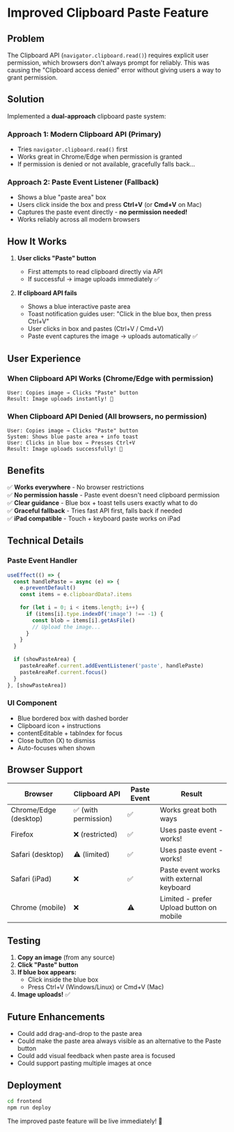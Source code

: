 # Improved Clipboard Paste Feature

## Problem
The Clipboard API (`navigator.clipboard.read()`) requires explicit user permission, which browsers don't always prompt for reliably. This was causing the "Clipboard access denied" error without giving users a way to grant permission.

## Solution
Implemented a **dual-approach** clipboard paste system:

### Approach 1: Modern Clipboard API (Primary)
- Tries `navigator.clipboard.read()` first
- Works great in Chrome/Edge when permission is granted
- If permission is denied or not available, gracefully falls back...

### Approach 2: Paste Event Listener (Fallback)
- Shows a blue "paste area" box
- Users click inside the box and press **Ctrl+V** (or **Cmd+V** on Mac)
- Captures the paste event directly - **no permission needed!**
- Works reliably across all modern browsers

## How It Works

1. **User clicks "Paste" button**
   - First attempts to read clipboard directly via API
   - If successful → image uploads immediately ✅

2. **If clipboard API fails**
   - Shows a blue interactive paste area
   - Toast notification guides user: "Click in the blue box, then press Ctrl+V"
   - User clicks in box and pastes (Ctrl+V / Cmd+V)
   - Paste event captures the image → uploads automatically ✅

## User Experience

### When Clipboard API Works (Chrome/Edge with permission)
```
User: Copies image → Clicks "Paste" button
Result: Image uploads instantly! 🚀
```

### When Clipboard API Denied (All browsers, no permission)
```
User: Copies image → Clicks "Paste" button
System: Shows blue paste area + info toast
User: Clicks in blue box → Presses Ctrl+V
Result: Image uploads successfully! 🎉
```

## Benefits

✅ **Works everywhere** - No browser restrictions  
✅ **No permission hassle** - Paste event doesn't need clipboard permission  
✅ **Clear guidance** - Blue box + toast tells users exactly what to do  
✅ **Graceful fallback** - Tries fast API first, falls back if needed  
✅ **iPad compatible** - Touch + keyboard paste works on iPad  

## Technical Details

### Paste Event Handler
```javascript
useEffect(() => {
  const handlePaste = async (e) => {
    e.preventDefault()
    const items = e.clipboardData?.items
    
    for (let i = 0; i < items.length; i++) {
      if (items[i].type.indexOf('image') !== -1) {
        const blob = items[i].getAsFile()
        // Upload the image...
      }
    }
  }
  
  if (showPasteArea) {
    pasteAreaRef.current.addEventListener('paste', handlePaste)
    pasteAreaRef.current.focus()
  }
}, [showPasteArea])
```

### UI Component
- Blue bordered box with dashed border
- Clipboard icon + instructions
- contentEditable + tabIndex for focus
- Close button (X) to dismiss
- Auto-focuses when shown

## Browser Support

| Browser | Clipboard API | Paste Event | Result |
|---------|--------------|-------------|---------|
| Chrome/Edge (desktop) | ✅ (with permission) | ✅ | Works great both ways |
| Firefox | ❌ (restricted) | ✅ | Uses paste event - works! |
| Safari (desktop) | ⚠️ (limited) | ✅ | Uses paste event - works! |
| Safari (iPad) | ❌ | ✅ | Paste event works with external keyboard |
| Chrome (mobile) | ❌ | ⚠️ | Limited - prefer Upload button on mobile |

## Testing

1. **Copy an image** (from any source)
2. **Click "Paste" button**
3. **If blue box appears:**
   - Click inside the blue box
   - Press Ctrl+V (Windows/Linux) or Cmd+V (Mac)
4. **Image uploads!** ✅

## Future Enhancements

- Could add drag-and-drop to the paste area
- Could make the paste area always visible as an alternative to the Paste button
- Could add visual feedback when paste area is focused
- Could support pasting multiple images at once

## Deployment

```bash
cd frontend
npm run deploy
```

The improved paste feature will be live immediately! 🎉
